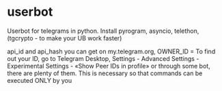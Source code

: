# userbot

Userbot for telegrams in python. 
Install pyrogram, asyncio, telethon, (tgcrypto - to make your UB work faster) 

api_id and api_hash you can get on my.telegram.org, 
OWNER_ID = 
To find out your ID, go to Telegram Desktop, Settings - Advanced Settings - Experimental Settings - «Show Peer IDs in profile» or through some bot, there are plenty of them. This is necessary so that commands can be executed ONLY by you
